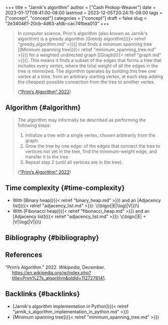 +++
title = "Jarnik's algorithm"
author = ["Cash Prokop-Weaver"]
date = 2023-01-17T08:41:00-08:00
lastmod = 2023-12-05T20:24:15-08:00
tags = ["concept", "concept"]
categories = ["concept"]
draft = false
slug = "2e340461-20cb-4d63-afdb-cac74fbea013"
+++

> In computer science, Prim's algorithm (also known as Jarník's algorithm) is a greedy algorithm [Greedy algorithm]({{< relref "greedy_algorithm.md" >}})] that finds a minimum spanning tree [[Minimum spanning tree]({{< relref "minimum_spanning_tree.md" >}})] for a weighted undirected graph [[Graph]({{< relref "graph.md" >}})]. This means it finds a subset of the edges that forms a tree that includes every vertex, where the total weight of all the edges in the tree is minimized. The algorithm operates by building this tree one vertex at a time, from an arbitrary starting vertex, at each step adding the cheapest possible connection from the tree to another vertex.
>
> (<a href="#citeproc_bib_item_1">“Prim’s Algorithm” 2022</a>)


## Algorithm {#algorithm}

> The algorithm may informally be described as performing the following steps:
>
> 1.  Initialize a tree with a single vertex, chosen arbitrarily from the graph.
> 2.  Grow the tree by one edge: of the edges that connect the tree to vertices not yet in the tree, find the minimum-weight edge, and transfer it to the tree.
> 3.  Repeat step 2 (until all vertices are in the tree).
>
> (<a href="#citeproc_bib_item_1">“Prim’s Algorithm” 2022</a>)


## Time complexity {#time-complexity}

-   With [Binary heap]({{< relref "binary_heap.md" >}}) and an [Adjacency list]({{< relref "adjacency_list.md" >}}): \\(\bigo{|E|\log(|V|)}\\)
-   With [Fibonacci heap]({{< relref "fibonacci_heap.md" >}}) and an [Adjacency list]({{< relref "adjacency_list.md" >}}): \\(\bigo{|E| + |V|\log(|V|)}\\)


## Bibliography {#bibliography}

## References

<style>.csl-entry{text-indent: -1.5em; margin-left: 1.5em;}</style><div class="csl-bib-body">
  <div class="csl-entry"><a id="citeproc_bib_item_1"></a>“Prim’s Algorithm.” 2022. <i>Wikipedia</i>, December. <a href="https://en.wikipedia.org/w/index.php?title=Prim%27s_algorithm&oldid=1127278141">https://en.wikipedia.org/w/index.php?title=Prim%27s_algorithm&#38;oldid=1127278141</a>.</div>
</div>


## Backlinks {#backlinks}

-   [Jarnik's algorithm implementation in Python]({{< relref "jarnik_s_algorithm_implementation_in_python.md" >}})
-   [Minimum spanning tree]({{< relref "minimum_spanning_tree.md" >}})
